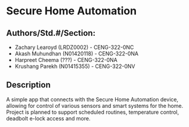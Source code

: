 # Secure Home Automation

## Authors/Std.#/Section:
* Zachary Learoyd (LRDZ0002) - CENG-322-0NC
* Akash Muhundhan (N01420118) - CENG-322-0NA
* Harpreet Cheema (???) - CENG-322-0NA
* Krushang Parekh (N01415355) - CENG-322-0NV

##  Description
A simple app that connects with the Secure Home Automation
device, allowing for control of various sensors and smart
systems for the home. Project is planned to support scheduled
routines, temperature control, deadbolt e-lock access and
more.
